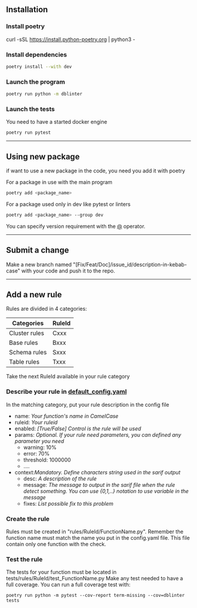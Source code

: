 ## Installation

### Install poetry
curl -sSL https://install.python-poetry.org | python3 -

### Install dependencies
```sh
poetry install --with dev
```

### Launch the program
```sh
poetry run python -m dblinter
```

### Launch the tests
You need to have a started docker engine
```sh
poetry run pytest
```
---

## Using new package

if want to use a new package in the code, you need you add it with poetry

For a package in use with the main program 
```sh
poetry add <package_name>
```

For a package used only in dev like pytest or linters
```sh
poetry add <package_name> --group dev
```

You can specify version requirement with the [@](https://python-poetry.org/docs/dependency-specification/#using-the--operator) operator.


---
## Submit a change

Make a new branch named "[Fix/Feat/Doc]/issue_id/description-in-kebab-case" with your code and push it to the repo.

---
## Add a new rule

Rules are divided in 4 categories:

| Categories    | RuleId |
|---------------|--------|
| Cluster rules | Cxxx   |
| Base rules    | Bxxx   |
| Schema rules  | Sxxx   |
| Table rules   | Txxx   |

Take the next RuleId available in your rule category

### Describe your rule in [default_config.yaml](https://github.com/decathlon/dblinter/blob/main/dblinter/default_config.yaml)

In the matching category, put your rule description in the config file

- name: *Your function's name in CamelCase*
- ruleid: *Your ruleid*
- enabled: *[True/False] Control is the rule will be used*
- params: *Optional. If your rule need parameters, you can defined any parameter you need*
  - warning: 10%
  - error: 70%
  - threshold: 1000000
  - ....
- context:*Mandatory. Define characters string used in the sarif output*
  - desc: *A description of the rule*
  - message: *The message to output in the sarif file when the rule detect something. You can use {0,1,..} notation to use variable in the message* 
  - fixes: *List possible fix to this problem*

### Create the rule

Rules must be created in "rules/RuleId/FunctionName.py". Remember the function name must match the name you put in the config.yaml file.
This file contain only one function with the check.

### Test the rule

The tests for your function must be located in tests/rules/RuleId/test_FunctionName.py
Make any test needed to have a full coverage.
You can run a full coverage test with: 

```shell
poetry run python -m pytest --cov-report term-missing --cov=dblinter tests
```
